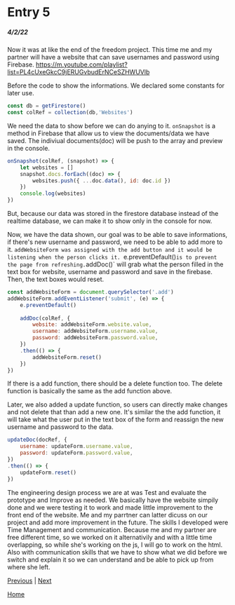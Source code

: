 # Entry 5
##### 4/2/22

Now it was at like the end of the freedom project. This time me and my partner will have a website that can save usernames and password using Firebase. https://m.youtube.com/playlist?list=PL4cUxeGkcC9jERUGvbudErNCeSZHWUVlb

Before the code to show the informations. We declared some constants for later use.
```js
const db = getFirestore()
const colRef = collection(db,'Websites')
```

We need the data to show before we can do anying to it. `onSnapshot` is a method in Firebase that allow us to view the documents/data we have saved. The indiviual documents(doc) will be push to the array and preview in the console.
```js
onSnapshot(colRef, (snapshot) => {
    let websites = []
    snapshot.docs.forEach((doc) => {
        websites.push({ ...doc.data(), id: doc.id })
    })
    console.log(websites)
})
```
But, because our data was stored in the firestore database instead of the realtime database, we can make it to show only in the console for now.

Now, we have the data shown, our goal was to be able to save informations, if there's new username and password, we need to be able to add more to it. `addWebsiteForm was assigned with the add button and it would be listening when the person clicks it. `e.preventDefault()` is to prevent the page from refreshing. `addDoc()` will grab what the person filled in the text box for website, username and password and save in the firebase. Then, the text boxes would reset.
```js
const addWebsiteForm = document.querySelector('.add')
addWebsiteForm.addEventListener('submit', (e) => {
    e.preventDefault()
    
    addDoc(colRef, {
        website: addWebsiteForm.website.value,
        username: addWebsiteForm.username.value,
        password: addWebsiteForm.password.value,
    })
    .then(() => {
        addWebsiteForm.reset()
    })
})
```

If there is a add function, there should be a delete function too. The delete function is basically the same as the add function above.

Later, we also added a update function, so users can directly make changes and not delete that than add a new one. It's similar the the add function, it will take what the user put in the text box of the form and reassign the new username and password to the data.
```js
updateDoc(docRef, {
    username: updateForm.username.value,
    password: updateForm.password.value,
})
.then(() => {
    updateForm.reset()
})
```

The engineering design process we are at was Test and evaluate the prototype and Improve as needed. We basically have the website simpily done and we were testing it to work and made little improvement to the front end of the website. Me and my parrtner can latter dicuss on our project and add more improvement in the future. The skills I developed were Time Management and communication. Because me and my partner are free different time, so we worked on it alternativily and with a little time overlapping, so while she's working on the js, I will go to work on the html. Also with communication skills that we have to show what we did before we switch and explain it so we can understand and be able to pick up from where she left.

[Previous](entry04.md) | [Next](entry06.md)

[Home](../README.md)

